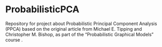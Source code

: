 # ProbabilisticPCA
Repository for project about Probabilistic Principal Component Analysis (PPCA) based on the original article from Michael E. Tipping and Christopher M. Bishop, as part of the “Probabilistic Graphical Models” course .